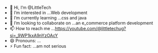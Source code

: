 - 👋 Hi, I’m @LittleTech
- 👀 I’m interested in ...Web development 
- 🌱 I’m currently learning ...css and java
- 💞️ I’m looking to collaborate on ...an e_commerce platform development 
- 📫 How to reach me ...https://youtube.com/@littletechug?si=_9WP1kxA9nYzOAcY
- 😄 Pronouns: ...
- ⚡ Fun fact: ...am not serious 

<!---
LittleTech/LittleTech is a ✨ special ✨ repository because its `README.md` (this file) appears on your GitHub profile.
You can click the Preview link to take a look at your changes.
--->
